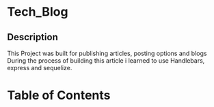 # Tech_Blog

## Description
This Project was built for publishing articles, posting options and blogs
During the process of building this article i learned to use Handlebars, express and sequelize. 





# Table of Contents
